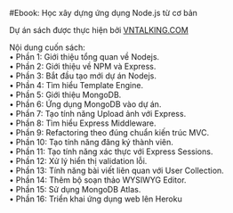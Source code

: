 #Ebook: Học xây dựng ứng dụng Node.js từ cơ bản<br/>

Dự án sách được thực hiện bởi [VNTALKING.COM](https://vntalking.com)<br/>

Nội dung cuốn sách:<br/>
•	Phần 1: Giới thiệu tổng quan về Nodejs.<br/>
•	Phần 2: Giới thiệu về NPM và Express.<br/>
•	Phần 3: Bắt đầu tạo mới dự án Nodejs.<br/>
•	Phần 4: Tìm hiểu Template Engine.<br/>
•	Phần 5: Giới thiệu MongoDB.<br/>
•	Phần 6: Ứng dụng MongoDB vào dự án.<br/>
•	Phần 7: Tạo tính năng Upload ảnh với Express.<br/>
•	Phần 8: Tìm hiểu Express Middleware.<br/>
•	Phần 9: Refactoring theo đúng chuẩn kiến trúc MVC.<br/>
•	Phần 10: Tạo tính năng đăng ký thành viên.<br/>
•	Phần 11: Tạo tính năng xác thực với Express Sessions.<br/>
•	Phần 12: Xử lý hiển thị validation lỗi.<br/>
•	Phần 13: Tính năng bài viết liên quan với User Collection.<br/>
•	Phần 14: Thêm bộ soạn thảo WYSIWYG Editor.<br/>
•	Phần 15: Sử dụng MongoDB Atlas.<br/>
•	Phần 16: Triển khai ứng dụng web lên Heroku<br/>


